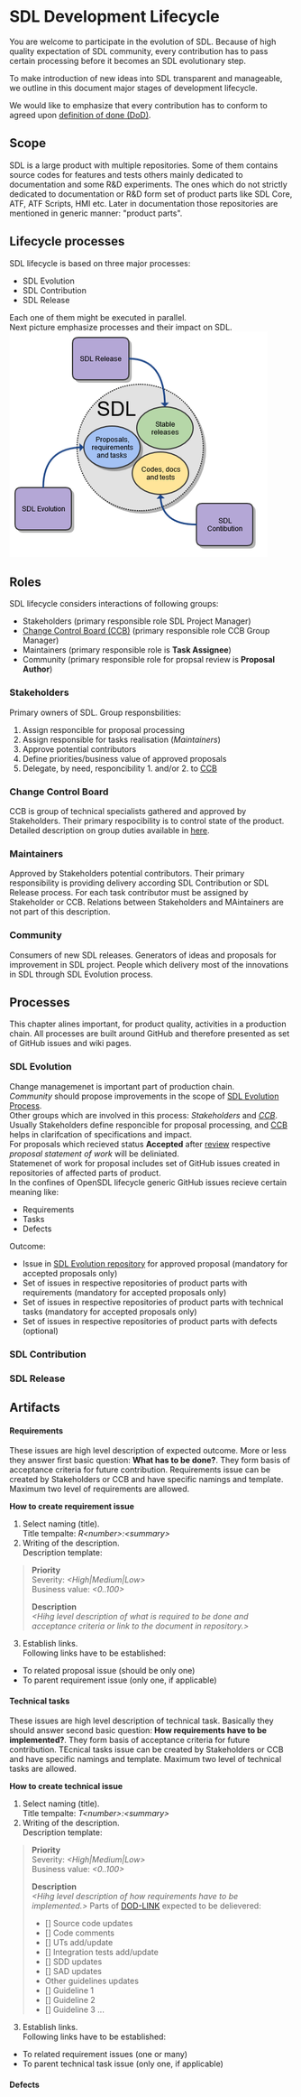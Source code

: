 # **SDL Development Lifecycle**

You are welcome to participate in the evolution of SDL.
Because of high quality expectation of SDL community, every contribution has to pass certain processing before it becomes an SDL evolutionary step.

To make introduction of new ideas into SDL transparent and manageable, we outline in this document major stages of development lifecycle.

We would like to emphasize that every contribution has to conform to agreed upon [definition of done (DoD)][DOD-LINK].

## **Scope**

SDL is a large product with multiple repositories.
Some of them contains source codes for features and tests others mainly dedicated to documentation and some R&D experiments.
The ones which do not strictly dedicated to documentation or R&D form set of product parts like SDL Core, ATF, ATF Scripts, HMI etc.
Later in documentation those repositories are mentioned in generic manner: "product parts".

## **Lifecycle processes**

SDL lifecycle is based on three major processes:
- SDL Evolution
- SDL Contribution
- SDL Release

Each one of them might be executed in parallel. <br>
Next picture emphasize processes and their impact on SDL. <br>
![Lifecycle processes](assets/lifecycle.png "Lifecycle processes")

## **Roles**

SDL lifecycle considers interactions of following groups:

- Stakeholders (primary responsible role SDL Project Manager)
- [Change Control Board (CCB)][CCB-LINK] (primary responsible role CCB Group Manager)
- Maintainers (primary responsible role is **Task Assignee**)
- Community (primary responsible role for propsal review is **Proposal Author**)

### Stakeholders

Primary owners of SDL.
Group responsbilities:
1. Assign responcible for proposal processing
2. Assign responsible for tasks realisation (*Maintainers*)
3. Approve potential contributors
4. Define priorities/business value of approved proposals
5. Delegate, by need, responcibility 1. and/or 2. to [CCB][CCB-LINK]

### Change Control Board

CCB is group of technical specialists gathered and approved by Stakeholders.
Their primary respocibility is to control state of the product.
Detailed description on group duties available in [here][CCB-LINK].

### Maintainers

Approved by Stakeholders potential contributors.
Their primary responsibility is providing delivery according SDL Contribution or SDL Release process.
For each task contributor must be assigned by Stakeholder or CCB.
Relations between Stakeholders and MAintainers are not part of this description.

### Community

Consumers of new SDL releases.
Generators of ideas and proposals for improvement in SDL project.
People which delivery most of the innovations in SDL through SDL Evolution process.

## **Processes**

This chapter alines important, for product quality, activities in a production chain.
All processes are built around GitHub and therefore presented as set of GitHub issues and wiki pages.

### SDL Evolution

Change managemenet is important part of production chain.<br>
*Community* should propose improvements in the scope of [SDL Evolution Process][SDL-EP-LINK].<br>
Other groups which are involved in this process: *Stakeholders* and *[CCB][CCB-LINK]*.<br>
Usually Stakeholders define responcible for proposal processing, and [CCB][CCB-LINK] helps in clarifcation of specifications and impact.<br>
For proposals which recieved status **Accepted** after [review][SDL-EP-LINK] respective *proposal statement of work* will be deliniated.<br>
Statemenet of work for proposal includes set of GitHub issues created in repositories of affected parts of product.<br>
In the confines of OpenSDL lifecycle generic GitHub issues recieve certain meaning like:<br>
- Requirements
- Tasks
- Defects

Outcome: 
- Issue in [SDL Evolution repository][SDL-EP-LINK] for approved proposal (mandatory for accepted proposals only)
- Set of issues in respective repositories of product parts with requirements (mandatory for accepted proposals only)
- Set of issues in respective repositories of product parts with technical tasks (mandatory for accepted proposals only)
- Set of issues in respective repositories of product parts with defects (optional)

### SDL Contribution


### SDL Release



## **Artifacts**




#### Requirements
These issues are high level description of expected outcome.
More or less they answer first basic question: **What has to be done?**.
They form basis of acceptance criteria for future contribution.
Requirements issue can be created by Stakeholders or CCB and have specific namings and template.
Maximum two level of requirements are allowed.

**How to create requirement issue**
1. Select naming (title).<br>
Title tempalte: *R\<number\>:\<summary\>*<br>
2. Writing of the description.<br>
Description template:<br>
> **Priority**<br>
> Severity: *\<High|Medium|Low\>*<br>
> Business value: *\<0..100\>*
> 
> **Description**<br>
> *\<Hihg level description of what is required to be done and acceptance criteria or link to the document in repository.\>*
3. Establish links.<br>
Following links have to be established:<br>
- To related proposal issue (should be only one)
- To parent requirement issue (only one, if applicable)

#### Technical tasks
These issues are high level description of technical task.
Basically they should answer second basic question: **How requirements have to be implemented?**.
They form basis of acceptance criteria for future contribution.
TEcnical tasks issue can be created by Stakeholders or CCB and have specific namings and template.
Maximum two level of technical tasks are allowed.

**How to create technical issue**
1. Select naming (title).<br>
Title tempalte: *T\<number\>:\<summary\>*<br>
2. Writing of the description.<br>
Description template:<br>
> **Priority**<br>
> Severity: *\<High|Medium|Low\>*<br>
> Business value: *\<0..100\>*
> 
> **Description**<br>
> *\<Hihg level description of how requirements have to be implemented.\>*
> Parts of [DOD-LINK] expected to be delievered:
> - [] Source code updates
> - [] Code comments
> - [] UTs add/update
> - [] Integration tests add/update
> - [] SDD updates
> - [] SAD updates
> - Other guidelines updates
> - [] Guideline 1
> - [] Guideline 2
> - [] Guideline 3
...

3. Establish links.<br>
Following links have to be established:<br>
- To related requirement issues (one or many)
- To parent technical task issue (only one, if applicable)


#### Defects


[SDL-EP-LINK]: https://github.com/smartdevicelink/sdl_evolution/blob/master/process.md "SDL Evolution"
[DOD-LINK]: DefinitionOfDone.md "Definition Of Done"
[CCB-LINK]: ChangeControlBoard.md "Change Control Board"
